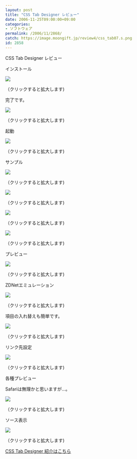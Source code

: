 ```yaml
---
layout: post
title: "CSS Tab Designer レビュー"
date: 2006-11-25T09:00:00+09:00
categories:
- ソフトウェア
permalink: /2006/11/2868/
catch: https://image.moongift.jp/review4/css_tab07.s.png
id: 2858
---
```

CSS Tab Designer レビュー  
<!--more-->

インストール

  

[![](https://image.moongift.jp/review4/css_tab01.s.png)](https://image.moongift.jp/review4/css_tab01.png)  
  
（クリックすると拡大します)

  

完了です。

  

[![](https://image.moongift.jp/review4/css_tab02.s.png)](https://image.moongift.jp/review4/css_tab02.png)  
  
（クリックすると拡大します)

  

起動

  

[![](https://image.moongift.jp/review4/css_tab03.s.png)](https://image.moongift.jp/review4/css_tab03.png)  
  
（クリックすると拡大します)

  

サンプル

  

[![](https://image.moongift.jp/review4/css_tab04.s.png)](https://image.moongift.jp/review4/css_tab04.png)  
  
（クリックすると拡大します)

  

[![](https://image.moongift.jp/review4/css_tab05.s.png)](https://image.moongift.jp/review4/css_tab05.png)  
  
（クリックすると拡大します)

  

[![](https://image.moongift.jp/review4/css_tab06.s.png)](https://image.moongift.jp/review4/css_tab06.png)  
  
（クリックすると拡大します)

  

[![](https://image.moongift.jp/review4/css_tab07.s.png)](https://image.moongift.jp/review4/css_tab07.png)  
  
（クリックすると拡大します)

  

プレビュー

  

[![](https://image.moongift.jp/review4/css_tab08.s.png)](https://image.moongift.jp/review4/css_tab08.png)  
  
（クリックすると拡大します)

  

ZDNetエミュレーション

  

[![](https://image.moongift.jp/review4/css_tab09.s.png)](https://image.moongift.jp/review4/css_tab09.png)  
  
（クリックすると拡大します)

  

項目の入れ替えも簡単です。

  

[![](https://image.moongift.jp/review4/css_tab10.s.png)](https://image.moongift.jp/review4/css_tab10.png)  
  
（クリックすると拡大します)

  

リンク先設定

  

[![](https://image.moongift.jp/review4/css_tab11.s.png)](https://image.moongift.jp/review4/css_tab11.png)  
  
（クリックすると拡大します)

  

各種プレビュー

  

Safariは無理かと思いますが…。

  

[![](https://image.moongift.jp/review4/css_tab13.s.png)](https://image.moongift.jp/review4/css_tab13.png)  
  
（クリックすると拡大します)

  

ソース表示

  

[![](https://image.moongift.jp/review4/css_tab14.s.png)](https://image.moongift.jp/review4/css_tab14.png)  
  
（クリックすると拡大します)

  

[CSS Tab Designer 紹介はこちら](http://fw.moongift.jp/intro/i-2867.html)

